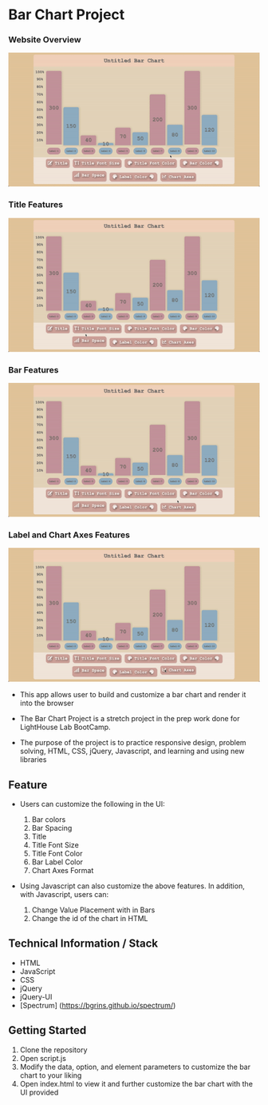 # Bar Chart Project

### Website Overview
![gif1](https://github.com/MaxWong03/barChart/blob/master/docs/website.gif)
### Title Features
![gif2](https://github.com/MaxWong03/barChart/blob/master/docs/title.gif)
### Bar Features
![gif3](https://github.com/MaxWong03/barChart/blob/master/docs/bar.gif)
### Label and Chart Axes Features
![gif4](https://github.com/MaxWong03/barChart/blob/master/docs/label%26Chart.gif)


* This app allows user to build and customize a bar chart and render it into the browser

* The Bar Chart Project is a stretch project in the prep work done for LightHouse Lab BootCamp.

* The purpose of the project is to practice responsive design, problem solving, HTML, CSS, jQuery, Javascript, and learning and using new libraries



## Feature
* Users can customize the following in the UI:
  1) Bar colors
  2) Bar Spacing
  3) Title
  4) Title Font Size
  5) Title Font Color
  6) Bar Label Color
  7) Chart Axes Format
   
* Using Javascript can also customize the above features. In addition, with Javascript, users can:
  1) Change Value Placement with in Bars
  2) Change the id of the chart in HTML
  

## Technical Information / Stack
* HTML
* JavaScript
* CSS
* jQuery
* jQuery-UI
* [Spectrum] (https://bgrins.github.io/spectrum/)


## Getting Started
1) Clone the repository
2) Open script.js
3) Modify the data, option, and element parameters to customize the bar chart to your liking 
4) Open index.html to view it and further customize the bar chart with the UI provided